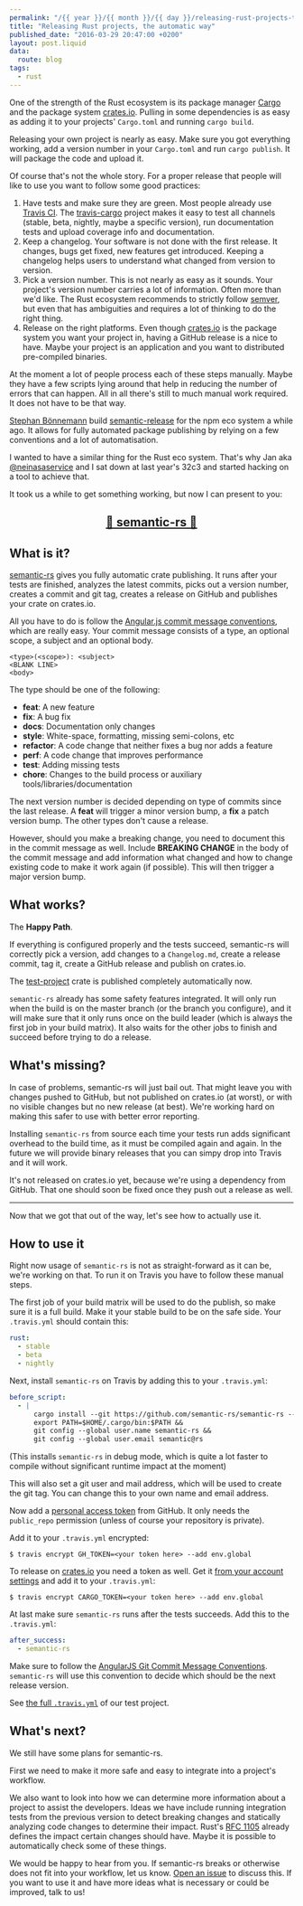 ```yaml
---
permalink: "/{{ year }}/{{ month }}/{{ day }}/releasing-rust-projects-the-automatic-way"
title: "Releasing Rust projects, the automatic way"
published_date: "2016-03-29 20:47:00 +0200"
layout: post.liquid
data:
  route: blog
tags:
  - rust
---
```

One of the strength of the Rust ecosystem is its package manager [Cargo][] and the package system [crates.io][].
Pulling in some dependencies is as easy as adding it to your projects' `Cargo.toml` and running `cargo build`.

Releasing your own project is nearly as easy. Make sure you got everything working, add a version number in your `Cargo.toml` and run `cargo publish`.
It will package the code and upload it.

Of course that's not the whole story.
For a proper release that people will like to use you want to follow some good practices:

1. Have tests and make sure they are green. Most people already use [Travis CI](https://travis-ci.org). The [travis-cargo](https://github.com/huonw/travis-cargo) project makes it easy to test all channels (stable, beta, nightly, maybe a specific version), run documentation tests and upload coverage info and documentation.
2. Keep a changelog. Your software is not done with the first release. It changes, bugs get fixed, new features get introduced. Keeping a changelog helps users to understand what changed from version to version.
3. Pick a version number. This is not nearly as easy as it sounds. Your project's version number carries a lot of information. Often more than we'd like. The Rust ecosystem recommends to strictly follow [semver][], but even that has ambiguities and requires a lot of thinking to do the right thing.
4. Release on the right platforms. Even though [crates.io][] is the package system you want your project in, having a GitHub release is a nice to have. Maybe your project is an application and you want to distributed pre-compiled binaries.

At the moment a lot of people process each of these steps manually.
Maybe they have a few scripts lying around that help in reducing the number of errors that can happen.
All in all there's still to much manual work required.
It does not have to be that way.

[Stephan Bönnemann][boennemann] build [semantic-release][] for the npm eco system a while ago.
It allows for fully automated package publishing by relying on a few conventions and a lot of automatisation.

I wanted to have a similar thing for the Rust eco system. That's why Jan aka [@neinasaservice][neinasaservice] and I sat down at last year's 32c3 and started hacking on a tool to achieve that.

It took us a while to get something working, but now I can present to you:

## [<center>🚀 semantic-rs 🚀</center>][semantic-rs]

## What is it?

[semantic-rs][] gives you fully automatic crate publishing.
It runs after your tests are finished, analyzes the latest commits, picks out a version number, creates a commit and git tag, creates a release on GitHub and publishes your crate on crates.io.

All you have to do is follow the [Angular.js commit message conventions][angular], which are really easy.
Your commit message consists of a type, an optional scope, a subject and an optional body.

~~~
<type>(<scope>): <subject>
<BLANK LINE>
<body>
~~~

The type should be one of the following:

* **feat**:     A new feature
* **fix**:      A bug fix
* **docs**:     Documentation only changes
* **style**:    White-space, formatting, missing semi-colons, etc
* **refactor**: A code change that neither fixes a bug nor adds a feature
* **perf**:     A code change that improves performance
* **test**:     Adding missing tests
* **chore**:    Changes to the build process or auxiliary tools/libraries/documentation

The next version number is decided depending on type of commits since the last release.
A **feat** will trigger a minor version bump, a **fix** a patch version bump.
The other types don't cause a release.

However, should you make a breaking change, you need to document this in the commit message as well.
Include **BREAKING CHANGE** in the body of the commit message and add information what changed
and how to change existing code to make it work again (if possible).
This will then trigger a major version bump.

## What works?

The **Happy Path**.

If everything is configured properly and the tests succeed, semantic-rs will correctly pick a version,
add changes to a `Changelog.md`, create a release commit, tag it, create a GitHub release and publish on crates.io.

The [test-project](https://crates.io/crates/test-project) crate is published completely automatically now.

`semantic-rs` already has some safety features integrated.
It will only run when the build is on the master branch (or the branch you configure),
and it will make sure that it only runs once on the build leader (which is always the first job in your build matrix).
It also waits for the other jobs to finish and succeed before trying to do a release.

## What's missing?

In case of problems, semantic-rs will just bail out.
That might leave you with changes pushed to GitHub, but not published on crates.io (at worst),
or with no visible changes but no new release (at best).
We're working hard on making this safer to use with better error reporting.

Installing `semantic-rs` from source each time your tests run adds significant overhead to the build time, as it must be compiled again and again.
In the future we will provide binary releases that you can simpy drop into Travis and it will work.

It's not released on crates.io yet, because we're using a dependency from GitHub. That one should soon be fixed once they push out a release as well.

---

Now that we got that out of the way, let's see how to actually use it.

## How to use it

Right now usage of `semantic-rs` is not as straight-forward as it can be, we're working on that.
To run it on Travis you have to follow these manual steps.

The first job of your build matrix will be used to do the publish, so make sure it is a full build.
Make it your stable build to be on the safe side.
Your `.travis.yml` should contain this:

~~~yaml
rust:
  - stable
  - beta
  - nightly
~~~

Next, install `semantic-rs` on Travis by adding this to your `.travis.yml`:

~~~yaml
before_script:
  - |
      cargo install --git https://github.com/semantic-rs/semantic-rs --debug &&
      export PATH=$HOME/.cargo/bin:$PATH &&
      git config --global user.name semantic-rs &&
      git config --global user.email semantic@rs
~~~

(This installs `semantic-rs` in debug mode, which is quite a lot faster to compile without significant runtime impact at the moment)

This will also set a git user and mail address, which will be used to create the git tag.
You can change this to your own name and email address.

Now add a [personal access token](https://github.com/settings/tokens) from GitHub.
It only needs the `public_repo` permission (unless of course your repository is private).

Add it to your `.travis.yml` encrypted:

~~~shell
$ travis encrypt GH_TOKEN=<your token here> --add env.global
~~~

To release on [crates.io][] you need a token as well. Get it [from your account settings](https://crates.io/me) and add it to your `.travis.yml`:

~~~shell
$ travis encrypt CARGO_TOKEN=<your token here> --add env.global
~~~

At last make sure `semantic-rs` runs after the tests succeeds. Add this to the `.travis.yml`:

~~~yaml
after_success:
  - semantic-rs
~~~

Make sure to follow the [AngularJS Git Commit Message Conventions][angular].
`semantic-rs` will use this convention to decide which should be the next release version.

See [the full `.travis.yml`](https://github.com/badboy/test-project/blob/34246077dbf375d144f86a01711cbd9e527b11ea/.travis.yml) of our test project.

## What's next?

We still have some plans for semantic-rs.

First we need to make it more safe and easy to integrate into a project's workflow.

We also want to look into how we can determine more information about a project to assist the developers.
Ideas we have include running integration tests from the previous version to detect breaking changes
and statically analyzing code changes to determine their impact. Rust's [RFC 1105](https://github.com/rust-lang/rfcs/issues/1105) already defines the impact certain changes should have. Maybe it is possible to automatically check some of these things.

We would be happy to hear from you. If semantic-rs breaks or otherwise does not fit into your workflow, let us know. [Open an issue](https://github.com/semantic-rs/semantic-rs/issues/new) to discuss this.
If you want to use it and have more ideas what is necessary or could be improved, talk to us!

[semantic-rs]: https://github.com/semantic-rs/semantic-rs
[semantic-release]: https://github.com/semantic-release/semantic-release
[boennemann]: https://twitter.com/boennemann
[neinasaservice]: https://twitter.com/neinasaservice
[cargo]: https://github.com/rust-lang/cargo
[crates.io]: https://crates.io/
[semver]: http://semver.org/
[angular]: https://docs.google.com/document/d/1QrDFcIiPjSLDn3EL15IJygNPiHORgU1_OOAqWjiDU5Y/edit?pref=2&pli=1#heading=h.uyo6cb12dt6w
